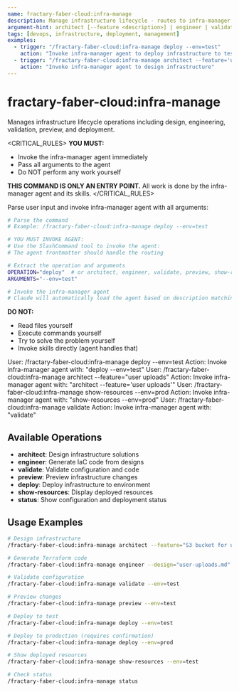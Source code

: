 ```yaml
---
name: fractary-faber-cloud:infra-manage
description: Manage infrastructure lifecycle - routes to infra-manager agent for architecture, deployment, and resource management
argument-hint: architect [--feature <description>] | engineer | validate | preview | deploy --env=<env> | show-resources [--env <env>] | status
tags: [devops, infrastructure, deployment, management]
examples:
  - trigger: "/fractary-faber-cloud:infra-manage deploy --env=test"
    action: "Invoke infra-manager agent to deploy infrastructure to test"
  - trigger: "/fractary-faber-cloud:infra-manage architect --feature='user uploads'"
    action: "Invoke infra-manager agent to design infrastructure"
---
```


# fractary-faber-cloud:infra-manage

Manages infrastructure lifecycle operations including design, engineering, validation, preview, and deployment.

<CRITICAL_RULES>
**YOU MUST:**
- Invoke the infra-manager agent immediately
- Pass all arguments to the agent
- Do NOT perform any work yourself

**THIS COMMAND IS ONLY AN ENTRY POINT.**
All work is done by the infra-manager agent and its skills.
</CRITICAL_RULES>

<ROUTING>
Parse user input and invoke infra-manager agent with all arguments:

```bash
# Parse the command
# Example: /fractary-faber-cloud:infra-manage deploy --env=test

# YOU MUST INVOKE AGENT:
# Use the SlashCommand tool to invoke the agent:
# The agent frontmatter should handle the routing

# Extract the operation and arguments
OPERATION="deploy"  # or architect, engineer, validate, preview, show-resources, status
ARGUMENTS="--env=test"

# Invoke the infra-manager agent
# Claude will automatically load the agent based on description matching
```

**DO NOT:**
- Read files yourself
- Execute commands yourself
- Try to solve the problem yourself
- Invoke skills directly (agent handles that)
</ROUTING>

<EXAMPLES>
<example>
User: /fractary-faber-cloud:infra-manage deploy --env=test
Action: Invoke infra-manager agent with: "deploy --env=test"
</example>

<example>
User: /fractary-faber-cloud:infra-manage architect --feature="user uploads"
Action: Invoke infra-manager agent with: "architect --feature='user uploads'"
</example>

<example>
User: /fractary-faber-cloud:infra-manage show-resources --env=prod
Action: Invoke infra-manager agent with: "show-resources --env=prod"
</example>

<example>
User: /fractary-faber-cloud:infra-manage validate
Action: Invoke infra-manager agent with: "validate"
</example>
</EXAMPLES>

## Available Operations

- **architect**: Design infrastructure solutions
- **engineer**: Generate IaC code from designs
- **validate**: Validate configuration and code
- **preview**: Preview infrastructure changes
- **deploy**: Deploy infrastructure to environment
- **show-resources**: Display deployed resources
- **status**: Show configuration and deployment status

## Usage Examples

```bash
# Design infrastructure
/fractary-faber-cloud:infra-manage architect --feature="S3 bucket for user uploads"

# Generate Terraform code
/fractary-faber-cloud:infra-manage engineer --design="user-uploads.md"

# Validate configuration
/fractary-faber-cloud:infra-manage validate --env=test

# Preview changes
/fractary-faber-cloud:infra-manage preview --env=test

# Deploy to test
/fractary-faber-cloud:infra-manage deploy --env=test

# Deploy to production (requires confirmation)
/fractary-faber-cloud:infra-manage deploy --env=prod

# Show deployed resources
/fractary-faber-cloud:infra-manage show-resources --env=test

# Check status
/fractary-faber-cloud:infra-manage status
```
